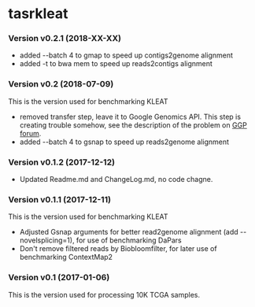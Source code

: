 # tasrkleat

### Version v0.2.1 (2018-XX-XX)

- added --batch 4 to gmap to speed up contigs2genome alignment
- added -t to bwa mem to speed up reads2contigs alignment

### Version v0.2 (2018-07-09) ###

This is the version used for benchmarking KLEAT

- removed transfer step, leave it to Google Genomics API. This step is creating
  trouble somehow, see the description of the problem on [GGP
  forum](https://groups.google.com/forum/#!topic/google-genomics-discuss/RQBscD6YSjk).
- added --batch 4 to gsnap to speed up reads2genome alignment
	
### Version v0.1.2 (2017-12-12) ###

- Updated Readme.md and ChangeLog.md, no code chagne.

### Version v0.1.1 (2017-12-11) ###

This is the version used for benchmarking KLEAT

- Adjusted Gsnap arguments for better read2genome alignment (add --novelsplicing=1), for use of benchmarking DaPars
- Don't remove filtered reads by Biobloomfilter, for later use of benchmarking ContextMap2

### Version v0.1 (2017-01-06) ###

This is the version used for processing 10K TCGA samples.
